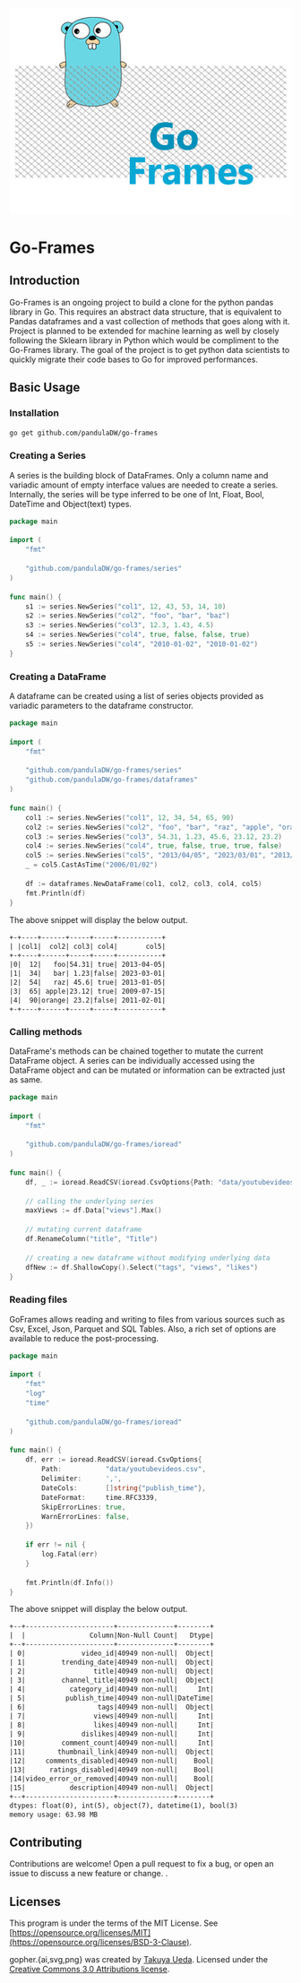 <img src="./logo.png" alt="GoFrames logo">

# Go-Frames

## Introduction

Go-Frames is an ongoing project to build a clone for the python pandas library in Go. This requires an abstract data
structure, that is equivalent to Pandas dataframes and a vast collection of methods that goes along with it. Project is
planned to be extended for machine learning as well by closely following the Sklearn library in Python which would be
compliment to the Go-Frames library. The goal of the project is to get python data scientists to quickly migrate their
code bases to Go for improved performances.

## Basic Usage

### Installation

```bash
go get github.com/pandulaDW/go-frames
```

### Creating a Series

A series is the building block of DataFrames. Only a column name and variadic amount of empty interface values are
needed to create a series. Internally, the series will be type inferred to be one of Int, Float, Bool, DateTime and
Object(text) types.

```go
package main

import (
	"fmt"

	"github.com/pandulaDW/go-frames/series"
)

func main() {
	s1 := series.NewSeries("col1", 12, 43, 53, 14, 10)
	s2 := series.NewSeries("col2", "foo", "bar", "baz")
	s3 := series.NewSeries("col3", 12.3, 1.43, 4.5)
	s4 := series.NewSeries("col4", true, false, false, true)
	s5 := series.NewSeries("col4", "2010-01-02", "2010-01-02")
}
```

### Creating a DataFrame

A dataframe can be created using a list of series objects provided as variadic parameters to the dataframe constructor.

```go
package main

import (
	"fmt"

	"github.com/pandulaDW/go-frames/series"
	"github.com/pandulaDW/go-frames/dataframes"
)

func main() {
	col1 := series.NewSeries("col1", 12, 34, 54, 65, 90)
	col2 := series.NewSeries("col2", "foo", "bar", "raz", "apple", "orange")
	col3 := series.NewSeries("col3", 54.31, 1.23, 45.6, 23.12, 23.2)
	col4 := series.NewSeries("col4", true, false, true, true, false)
	col5 := series.NewSeries("col5", "2013/04/05", "2023/03/01", "2013/01/05", "2009/07/15", "2011/02/01")
	_ = col5.CastAsTime("2006/01/02")

	df := dataframes.NewDataFrame(col1, col2, col3, col4, col5)
	fmt.Println(df)
}
```

The above snippet will display the below output.

````shell
+-+----+------+-----+-----+-----------+
| |col1|  col2| col3| col4|       col5|
+-+----+------+-----+-----+-----------+
|0|  12|   foo|54.31| true| 2013-04-05|
|1|  34|   bar| 1.23|false| 2023-03-01|
|2|  54|   raz| 45.6| true| 2013-01-05|
|3|  65| apple|23.12| true| 2009-07-15|
|4|  90|orange| 23.2|false| 2011-02-01|
+-+----+------+-----+-----+-----------+
````

### Calling methods

DataFrame's methods can be chained together to mutate the current DataFrame object. A series can be individually
accessed using the DataFrame object and can be mutated or information can be extracted just as same.

```go
package main

import (
	"fmt"

	"github.com/pandulaDW/go-frames/ioread"
)

func main() {
	df, _ := ioread.ReadCSV(ioread.CsvOptions{Path: "data/youtubevideos.csv"})

	// calling the underlying series
	maxViews := df.Data["views"].Max()

	// mutating current dataframe
	df.RenameColumn("title", "Title")

	// creating a new dataframe without modifying underlying data
	dfNew := df.ShallowCopy().Select("tags", "views", "likes")
}
```

### Reading files

GoFrames allows reading and writing to files from various sources such as Csv, Excel, Json, Parquet and SQL Tables.
Also, a rich set of options are available to reduce the post-processing.

```go
package main

import (
	"fmt"
	"log"
	"time"

	"github.com/pandulaDW/go-frames/ioread"
)

func main() {
	df, err := ioread.ReadCSV(ioread.CsvOptions{
		Path:           "data/youtubevideos.csv",
		Delimiter:      ',',
		DateCols:       []string{"publish_time"},
		DateFormat:     time.RFC3339,
		SkipErrorLines: true,
		WarnErrorLines: false,
	})

	if err != nil {
		log.Fatal(err)
	}

	fmt.Println(df.Info())
}
```

The above snippet will display the below output.

````shell
+--+----------------------+--------------+--------+
|  |                Column|Non-Null Count|   Dtype|
+--+----------------------+--------------+--------+
| 0|              video_id|40949 non-null|  Object|
| 1|         trending_date|40949 non-null|  Object|
| 2|                 title|40949 non-null|  Object|
| 3|         channel_title|40949 non-null|  Object|
| 4|           category_id|40949 non-null|     Int|
| 5|          publish_time|40949 non-null|DateTime|
| 6|                  tags|40949 non-null|  Object|
| 7|                 views|40949 non-null|     Int|
| 8|                 likes|40949 non-null|     Int|
| 9|              dislikes|40949 non-null|     Int|
|10|         comment_count|40949 non-null|     Int|
|11|        thumbnail_link|40949 non-null|  Object|
|12|     comments_disabled|40949 non-null|    Bool|
|13|      ratings_disabled|40949 non-null|    Bool|
|14|video_error_or_removed|40949 non-null|    Bool|
|15|           description|40949 non-null|  Object|
+--+----------------------+--------------+--------+
dtypes: float(0), int(5), object(7), datetime(1), bool(3)
memory usage: 63.98 MB
````

## Contributing

Contributions are welcome! Open a pull request to fix a bug, or open an issue to discuss a new feature or change.
.

## Licenses

This program is under the terms of the MIT License.
See [https://opensource.org/licenses/MIT](https://opensource.org/licenses/BSD-3-Clause).


gopher.{ai,svg,png} was created by [Takuya Ueda](https://twitter.com/tenntenn). Licensed under
the [Creative Commons 3.0 Attributions license](http://creativecommons.org/licenses/by/3.0/).

